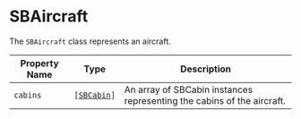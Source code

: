 # SBAircraft

The `SBAircraft` class represents an aircraft.

| Property Name | Type                                              | Description                                                            |
|---------------|---------------------------------------------------|------------------------------------------------------------------------|
| `cabins`      | <code>[[SBCabin](object-model/sbcabin.md)]</code> | An array of SBCabin instances representing the cabins of the aircraft. |
